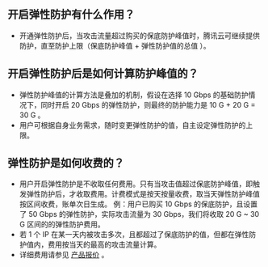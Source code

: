 ## 开启弹性防护有什么作用？
- 开通弹性防护后，当攻击流量超过购买的保底防护峰值时，腾讯云可继续提供防护，直至防护上限（保底防护峰值 + 弹性防护值的总值 ）。

## 开启弹性防护后是如何计算防护峰值的？
- 弹性防护峰值的计算方法是叠加的机制，假设在选择 10 Gbps 的基础防护情况下，同时开启 20 Gbps 的弹性防护，则最终的防护能力是 10 G + 20 G = 30 G 。
- 用户可根据自身业务需求，随时变更弹性防护的值，自主设定弹性防护的上限。

## 弹性防护是如何收费的？
- 用户开启弹性防护是不收取任何费用。只有当攻击值超过保底防护峰值，即触发弹性防护后，才收取费用。计费模式是按天按量收费，取当天弹性防护峰值按区间收费，账单次日生成。
    例：用户已购买 10 Gbps 的保底防护，且设置了 50 Gbps  的弹性防护，实际攻击流量为 30 Gbps，我们将收取 20 G ~ 30 G 区间的的弹性防护费用。
- 若 1 个 IP 在某一天内被攻击多次，且都超过了保底防护的值，但都在弹性防护值内，费用按当天的最高的攻击流量计算。
- 详细费用请参见 [产品报价](https://cloud.tencent.com/document/product/297/8798) 。
